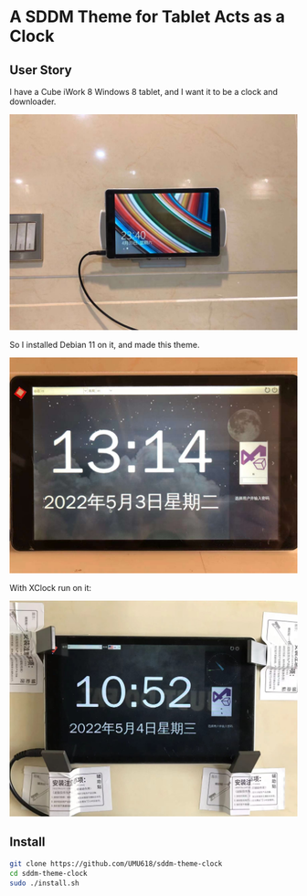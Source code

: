 # A SDDM Theme for Tablet Acts as a Clock

## User Story

I have a Cube iWork 8 Windows 8 tablet, and I want it to be a clock and downloader.

![It was Windows 8.1!](images/before.jpg)

So I installed Debian 11 on it, and made this theme.

![It is Debian 11!](images/after.jpg)

With XClock run on it:

![With XClock Run on It](images/xclock.jpg)

## Install

```sh
git clone https://github.com/UMU618/sddm-theme-clock
cd sddm-theme-clock
sudo ./install.sh
```
